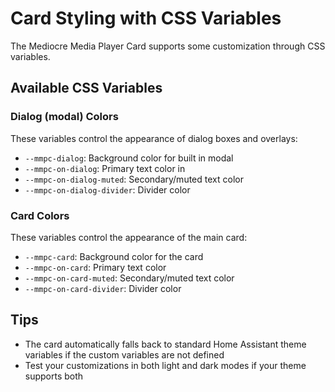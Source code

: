 # Card Styling with CSS Variables

The Mediocre Media Player Card supports some customization through CSS variables.

## Available CSS Variables

### Dialog (modal) Colors

These variables control the appearance of dialog boxes and overlays:

- `--mmpc-dialog`: Background color for built in modal
- `--mmpc-on-dialog`: Primary text color in
- `--mmpc-on-dialog-muted`: Secondary/muted text color
- `--mmpc-on-dialog-divider`: Divider color

### Card Colors

These variables control the appearance of the main card:

- `--mmpc-card`: Background color for the card
- `--mmpc-on-card`: Primary text color
- `--mmpc-on-card-muted`: Secondary/muted text color
- `--mmpc-on-card-divider`: Divider color

## Tips

- The card automatically falls back to standard Home Assistant theme variables if the custom variables are not defined
- Test your customizations in both light and dark modes if your theme supports both
